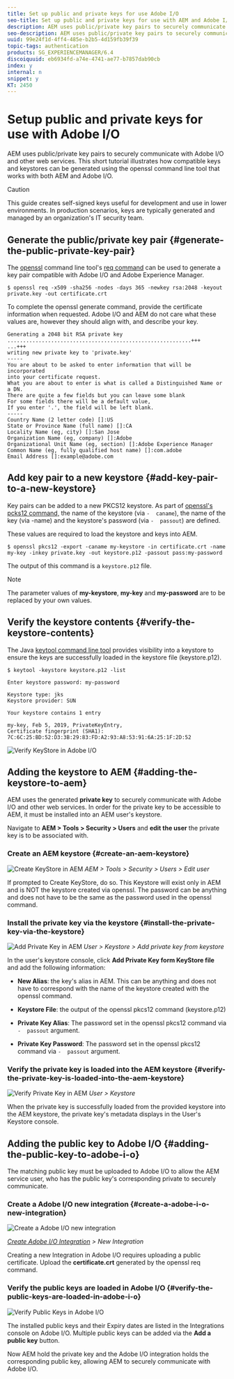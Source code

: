 ```yaml
---
title: Set up public and private keys for use Adobe I/O
seo-title: Set up public and private keys for use with AEM and Adobe I/O
description: AEM uses public/private key pairs to securely communicate with Adobe I/O and other web services. This short tutorial illustrates how compatible keys and keystores can be generated using the openssl command line tool that works with both AEM and Adobe I/O. 
seo-description: AEM uses public/private key pairs to securely communicate with Adobe I/O and other web services. This short tutorial illustrates how compatible keys and keystores can be generated using the openssl command line tool that works with both AEM and Adobe I/O. 
uuid: 99e24f1d-4ff4-485e-b2b5-4d159fb39f39
topic-tags: authentication
products: SG_EXPERIENCEMANAGER/6.4
discoiquuid: eb6934fd-a74e-4741-ae77-b7857dab90cb
index: y
internal: n
snippet: y
KT: 2450
---
```


# Setup public and private keys for use with Adobe I/O

AEM uses public/private key pairs to securely communicate with Adobe I/O and other web services. This short tutorial illustrates how compatible keys and keystores can be generated using the openssl command line tool that works with both AEM and Adobe I/O.

>[!CAUTION]
>
>This guide creates self-signed keys useful for development and  use  in lower environments. In production scenarios, keys are typically generated and managed by an organization's IT security team.

## Generate the public/private key pair {#generate-the-public-private-key-pair}

The [openssl](https://www.openssl.org/docs/man1.0.2/man1/openssl.html) command line tool's [req command](https://www.openssl.org/docs/man1.0.2/man1/req.html) can be used to generate a key pair compatible with Adobe I/O and Adobe Experience Manager.

```
$ openssl req -x509 -sha256 -nodes -days 365 -newkey rsa:2048 -keyout private.key -out certificate.crt
```

To complete the openssl generate command, provide the certificate information when requested. Adobe I/O and AEM do not care what these values are, however they should align with, and describe your key.

```
Generating a 2048 bit RSA private key
...........................................................+++
...+++
writing new private key to 'private.key'
-----
You are about to be asked to enter information that will be incorporated
into your certificate request.
What you are about to enter is what is called a Distinguished Name or a DN.
There are quite a few fields but you can leave some blank
For some fields there will be a default value,
If you enter '.', the field will be left blank.
-----
Country Name (2 letter code) []:US
State or Province Name (full name) []:CA
Locality Name (eg, city) []:San Jose
Organization Name (eg, company) []:Adobe
Organizational Unit Name (eg, section) []:Adobe Experience Manager
Common Name (eg, fully qualified host name) []:com.adobe
Email Address []:example@adobe.com
```

## Add key pair to a new keystore {#add-key-pair-to-a-new-keystore}

Key pairs can be added to a new PKCS12 keystore. As part of [openssl's pcks12 command,](https://www.openssl.org/docs/man1.0.2/man1/pkcs12.html) the name of the keystore (via `-  caname`), the name of the key (via -name) and the keystore's password (via `-  passout`) are defined.

These values are required to load the keystore and keys into AEM.

```
$ openssl pkcs12 -export -caname my-keystore -in certificate.crt -name my-key -inkey private.key -out keystore.p12 -passout pass:my-password
```

The output of this command is a `keystore.p12` file.

>[!NOTE]
>
>The parameter values of **my-keystore**, **my-key** and **my-password** are to be replaced by your own values.

## Verify the keystore contents {#verify-the-keystore-contents}

The Java [keytool command line tool](https://docs.oracle.com/middleware/1213/wls/SECMG/keytool-summary-appx.htm#SECMG818) provides visibility into a keystore to ensure the keys are successfully loaded in the keystore file (keystore.p12).

```
$ keytool -keystore keystore.p12 -list

Enter keystore password: my-password

Keystore type: jks
Keystore provider: SUN

Your keystore contains 1 entry

my-key, Feb 5, 2019, PrivateKeyEntry,
Certificate fingerprint (SHA1): 7C:6C:25:BD:52:D3:3B:29:83:FD:A2:93:A8:53:91:6A:25:1F:2D:52
```

![Verify KeyStore in Adobe I/O](assets/set-up-public-private-keys-for-use-with-aem-and-adobe-io__adobe-io--public-keys.png) 

## Adding the keystore to AEM {#adding-the-keystore-to-aem}

AEM uses the generated **private key** to securely communicate with Adobe I/O and other web services. In order for the private key to be accessible to AEM, it must be installed into an AEM user's keystore.

Navigate to **AEM &gt; Tools &gt; Security &gt; Users** and **edit the user** the private key is to be associated with.

### Create an AEM keystore {#create-an-aem-keystore}

![Create KeyStore in AEM](assets/set-up-public-private-keys-for-use-with-aem-and-adobe-io__aem--create-keystore.png)
*AEM > Tools > Security > Users > Edit user*

If prompted to Create KeyStore, do so. This Keystore will exist only in AEM and is NOT the keystore created via openssl. The password can be anything and does not have to be the same as the password used in the openssl command.

### Install the private key via the keystore {#install-the-private-key-via-the-keystore}

![Add Private Key in AEM](assets/set-up-public-private-keys-for-use-with-aem-and-adobe-io__aem--add-private-key.png)
*User > Keystore > Add private key from keystore*

In the user's keystore console, click **Add Private Key form KeyStore file** and add the following information:

* **New Alias**: the key's alias in AEM. This can be anything and does not have to correspond with the name of the keystore created with the openssl command.
* **Keystore File**: the output of the openssl pkcs12 command (keystore.p12)
* **Private Key Alias**: The password set in the openssl pkcs12 command via `-  passout` argument. 

* **Private Key Password**: The password set in the openssl pkcs12 command via `-  passout` argument.

### Verify the private key is loaded into the AEM keystore {#verify-the-private-key-is-loaded-into-the-aem-keystore}

![Verify Private Key in AEM](assets/set-up-public-private-keys-for-use-with-aem-and-adobe-io__aem--keystore.png)
*User > Keystore*

When the private key is successfully loaded from the provided keystore into the AEM keystore, the private key's metadata displays in the User's Keystore console.

## Adding the public key to Adobe I/O {#adding-the-public-key-to-adobe-i-o}

The matching public key must be uploaded to Adobe I/O to allow the AEM service user, who has the public key's corresponding private to securely communicate.

### Create a Adobe I/O new integration {#create-a-adobe-i-o-new-integration}

![Create a Adobe I/O new integration](assets/set-up-public-private-keys-for-use-with-aem-and-adobe-io__adobe-io--create-new-integration.png)

*[Create Adobe I/O Integration](https://console.adobe.io/) > New Integration*

Creating a new Integration in Adobe I/O requires uploading a public certificate. Upload the **certificate.crt** generated by the openssl req command.

### Verify the public keys are loaded in Adobe I/O {#verify-the-public-keys-are-loaded-in-adobe-i-o}

![Verify Public Keys in Adobe I/O](assets/set-up-public-private-keys-for-use-with-aem-and-adobe-io__adobe-io--public-keys.png)

The installed public keys and their Expiry dates are listed in the Integrations console on Adobe I/O. Multiple public keys can be added via the **Add a public key** button.

Now AEM hold the private key and the Adobe I/O integration holds the corresponding public key, allowing AEM to securely communicate with Adobe I/O.
